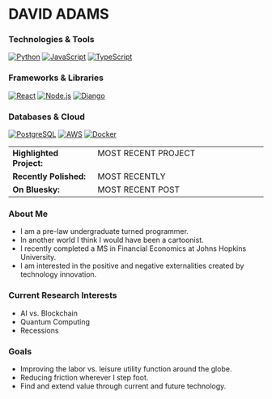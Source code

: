 # DAVID ADAMS

<!-- Technology Stack -->
### Technologies & Tools
[![Python](https://img.shields.io/badge/Python-3776AB?style=for-the-badge&logo=python&logoColor=white)](https://www.python.org/)
[![JavaScript](https://img.shields.io/badge/JavaScript-F7DF1E?style=for-the-badge&logo=javascript&logoColor=black)](https://developer.mozilla.org/en-US/docs/Web/JavaScript)
[![TypeScript](https://img.shields.io/badge/TypeScript-007ACC?style=for-the-badge&logo=typescript&logoColor=white)](https://www.typescriptlang.org/)

### Frameworks & Libraries
[![React](https://img.shields.io/badge/React-20232A?style=for-the-badge&logo=react&logoColor=61DAFB)](https://reactjs.org/)
[![Node.js](https://img.shields.io/badge/Node.js-43853D?style=for-the-badge&logo=node.js&logoColor=white)](https://nodejs.org/)
[![Django](https://img.shields.io/badge/Django-092E20?style=for-the-badge&logo=django&logoColor=white)](https://www.djangoproject.com/)

### Databases & Cloud
[![PostgreSQL](https://img.shields.io/badge/PostgreSQL-316192?style=for-the-badge&logo=postgresql&logoColor=white)](https://www.postgresql.org/)
[![AWS](https://img.shields.io/badge/AWS-232F3E?style=for-the-badge&logo=amazon-aws&logoColor=white)](https://aws.amazon.com/)
[![Docker](https://img.shields.io/badge/Docker-2496ED?style=for-the-badge&logo=docker&logoColor=white)](https://www.docker.com/)

<!-- Updatingk Section -->
<table>
  <tr>
    <td valign="top" width="33%"><strong>Highlighted Project:</strong></td>
    <td valign="top" width="66%">MOST RECENT PROJECT</td>
  </tr>
  <tr>
    <td valign="top" width="33%"><strong>Recently Polished:</strong></td>
    <td valign="top" width="66%">MOST RECENTLY</td>
  </tr>
  <tr>
    <td valign="top" width="33%"><strong>On Bluesky:</strong></td>
    <td valign="top" width="66%">MOST RECENT POST</td>
  </tr>
</table>

<!-- Background -->
### About Me
- I am a pre-law undergraduate turned programmer.
- In another world I think I would have been a cartoonist.
- I recently completed a MS in Financial Economics at Johns Hopkins University.
- I am interested in the positive and negative externalities created by technology innovation.

### Current Research Interests
- AI vs. Blockchain
- Quantum Computing
- Recessions

### Goals
- Improving the labor vs. leisure utility function around the globe.
- Reducing friction wherever I step foot.
- Find and extend value through current and future technology.
